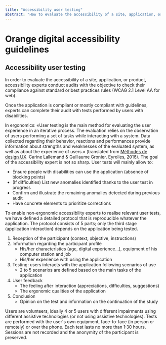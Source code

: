 ```yaml
---
title: "Accessibility user testing"
abstract: "How to evaluate the accessibility of a site, application, or product with user testing?"
---
```


# Orange digital accessibility guidelines

## Accessibility user testing

In order to evaluate the accessibility of a site, application, or product, accessibility experts conduct audits with the objective to check their compliance against standard or best practices rules (<abbr>WCAG</abbr> 2.1 Level AA for web).

Once the application is compliant or mostly compliant with guidelines, experts can complete their audit with tests performed by users with disabilities. 

In ergonomics: «User testing is the main method for evaluating the user experience in an iterative process. The evaluation relies on the observation of users performing a set of tasks while interacting with a system. Data collected regarding their behavior, reactions and performances provide information about strengths and weaknesses of the evaluated system, as well as about the experience of users.» (translated from <a href="http://tecfaetu.unige.ch/etu-maltt/xerneas/jaquiet7/tests_utilisateurs_(Lallemand2016).pdf" title="Méthodes de design UX (french PDF file)" aria-label="Méthodes de design UX (french PDF file)">Méthodes de design UX</a>. Carine Lallemand & Guillaume Gronier. Eyrolles, 2016).
The goal of the accessibility expert is not so sharp. User tests will mainly allow to: 
 - Ensure people with disabilities can use the application (absence of blocking points) 
 - (If difficulties) List new anomalies identified thanks to the user test in progress
 - Confirm and illustrate the remaining anomalies detected during previous audit 
 - Have concrete elements to prioritize corrections

To enable non-ergonomic accessibility experts to realise relevant user tests, we have defined a detailed protocol that is reproducible whatever the application. The protocol consists of 5 parts; only the third stage (application interaction) depends on the application being tested. 

1.	Reception of the participant (context, objective, instructions) 
2.	Information regarding the participant profile
    - His/her characteristics (age, digital experience…), equipment of his computer station and job
    - His/her experience with using the application
3.	Testing: users interacts with the application following scenarios of use
    - 2 to 5 scenarios are defined based on the main tasks of the application
4.	User feedback 
    - The feeling after interaction (appreciations, difficulties, suggestions) 
    - The ergonomic qualities of the application
5.	Conclusion 
    - Opinion on the test and information on the continuation of the study

Users are volunteers, ideally 4 or 5 users with different impairments using different assistive technologies (or not using assistive technologies). Tests are performed with the user's own equipment, face-to-face (in person or remotely) or over the phone. Each test lasts no more than 1:30 hours. Sessions are not recorded and the anonymity of the participant is preserved. 
